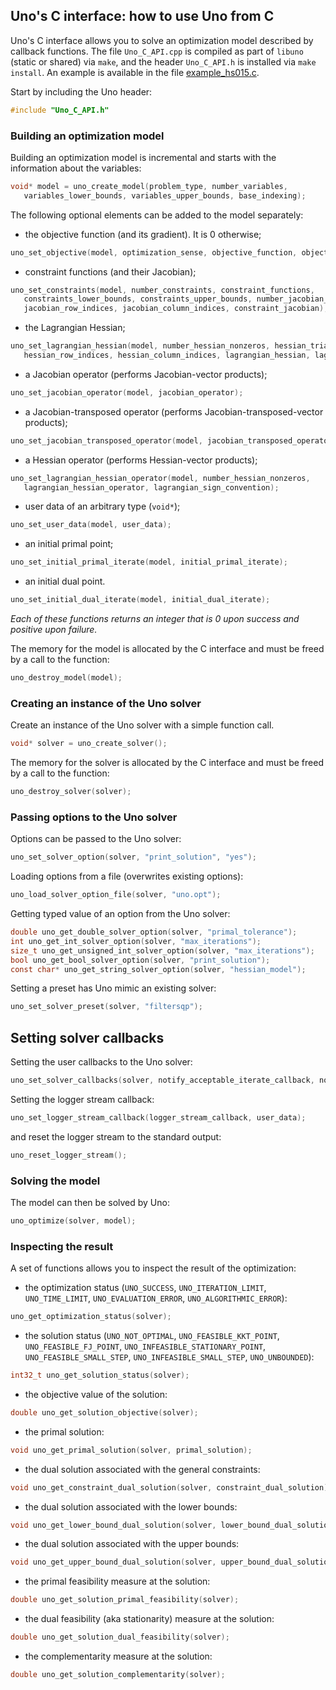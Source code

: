 ## Uno's C interface: how to use Uno from C

Uno's C interface allows you to solve an optimization model described by callback functions.
The file `Uno_C_API.cpp` is compiled as part of `libuno` (static or shared) via `make`, and the header `Uno_C_API.h` is installed via `make install`.
An example is available in the file [example_hs015.c](example/example_hs015.c).

Start by including the Uno header:

```c
#include "Uno_C_API.h"
```

### Building an optimization model

Building an optimization model is incremental and starts with the information about the variables:

```c
void* model = uno_create_model(problem_type, number_variables,
   variables_lower_bounds, variables_upper_bounds, base_indexing);
```

The following optional elements can be added to the model separately:
- the objective function (and its gradient). It is 0 otherwise;
```c
uno_set_objective(model, optimization_sense, objective_function, objective_gradient);
```
- constraint functions (and their Jacobian);
```c
uno_set_constraints(model, number_constraints, constraint_functions,
   constraints_lower_bounds, constraints_upper_bounds, number_jacobian_nonzeros,
   jacobian_row_indices, jacobian_column_indices, constraint_jacobian);
```
- the Lagrangian Hessian;
```c
uno_set_lagrangian_hessian(model, number_hessian_nonzeros, hessian_triangular_part, 
   hessian_row_indices, hessian_column_indices, lagrangian_hessian, lagrangian_sign_convention);
```
- a Jacobian operator (performs Jacobian-vector products);
```c
uno_set_jacobian_operator(model, jacobian_operator);
```
- a Jacobian-transposed operator (performs Jacobian-transposed-vector products);
```c
uno_set_jacobian_transposed_operator(model, jacobian_transposed_operator);
```
- a Hessian operator (performs Hessian-vector products);
```c
uno_set_lagrangian_hessian_operator(model, number_hessian_nonzeros,
   lagrangian_hessian_operator, lagrangian_sign_convention);
```
- user data of an arbitrary type (`void*`);
```c
uno_set_user_data(model, user_data);
```
- an initial primal point;
```c
uno_set_initial_primal_iterate(model, initial_primal_iterate);
```
- an initial dual point.
```c
uno_set_initial_dual_iterate(model, initial_dual_iterate);
```

*Each of these functions returns an integer that is 0 upon success and positive upon failure.*

The memory for the model is allocated by the C interface and must be freed by a call to the function:
```c
uno_destroy_model(model);
```

### Creating an instance of the Uno solver

Create an instance of the Uno solver with a simple function call.
```c
void* solver = uno_create_solver();
```

The memory for the solver is allocated by the C interface and must be freed by a call to the function:
```c
uno_destroy_solver(solver);
```

### Passing options to the Uno solver

Options can be passed to the Uno solver:
```c
uno_set_solver_option(solver, "print_solution", "yes");
```

Loading options from a file (overwrites existing options):
```c
uno_load_solver_option_file(solver, "uno.opt");
```

Getting typed value of an option from the Uno solver:
```c
double uno_get_double_solver_option(solver, "primal_tolerance");
int uno_get_int_solver_option(solver, "max_iterations");
size_t uno_get_unsigned_int_solver_option(solver, "max_iterations");
bool uno_get_bool_solver_option(solver, "print_solution");
const char* uno_get_string_solver_option(solver, "hessian_model");
```

Setting a preset has Uno mimic an existing solver:
```c
uno_set_solver_preset(solver, "filtersqp");
```

## Setting solver callbacks

Setting the user callbacks to the Uno solver:
```c
uno_set_solver_callbacks(solver, notify_acceptable_iterate_callback, notify_new_primals_callback, notify_new_multipliers_callback, user_data);
```

Setting the logger stream callback:
```c
uno_set_logger_stream_callback(logger_stream_callback, user_data);
```

and reset the logger stream to the standard output:
```c
uno_reset_logger_stream();
```

### Solving the model

The model can then be solved by Uno:
```c
uno_optimize(solver, model);
```

### Inspecting the result

A set of functions allows you to inspect the result of the optimization:
- the optimization status (`UNO_SUCCESS`, `UNO_ITERATION_LIMIT`, `UNO_TIME_LIMIT`, `UNO_EVALUATION_ERROR`, `UNO_ALGORITHMIC_ERROR`):
```c
uno_get_optimization_status(solver);
```
- the solution status (`UNO_NOT_OPTIMAL`, `UNO_FEASIBLE_KKT_POINT`, `UNO_FEASIBLE_FJ_POINT`, `UNO_INFEASIBLE_STATIONARY_POINT`, `UNO_FEASIBLE_SMALL_STEP`, `UNO_INFEASIBLE_SMALL_STEP`, `UNO_UNBOUNDED`):
```c
int32_t uno_get_solution_status(solver);
```
- the objective value of the solution:
```c
double uno_get_solution_objective(solver);
```
- the primal solution:
```c
void uno_get_primal_solution(solver, primal_solution);
```
- the dual solution associated with the general constraints:
```c
void uno_get_constraint_dual_solution(solver, constraint_dual_solution);
```
- the dual solution associated with the lower bounds:
```c
void uno_get_lower_bound_dual_solution(solver, lower_bound_dual_solution);
```
- the dual solution associated with the upper bounds:
```c
void uno_get_upper_bound_dual_solution(solver, upper_bound_dual_solution);
```
- the primal feasibility measure at the solution:
```c
double uno_get_solution_primal_feasibility(solver);
```
- the dual feasibility (aka stationarity) measure at the solution:
```c
double uno_get_solution_dual_feasibility(solver);
```
- the complementarity measure at the solution:
```c
double uno_get_solution_complementarity(solver);
```